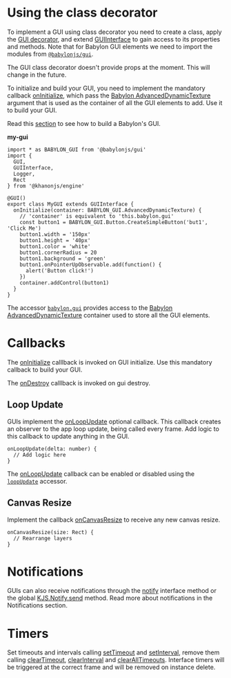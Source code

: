 # Using the class decorator

To implement a GUI using class decorator you need to create a class, apply the [GUI decorator](https://khanonjs.com/api-docs/functions/decorators_gui.GUI.html), and extend [GUIInterface](https://khanonjs.com/api-docs/classes/decorators_gui.GUIInterface.html) to gain access to its properties and methods. Note that for Babylon GUI elements we need to import the modules from [`@babylonjs/gui`](https://www.npmjs.com/package/babylonjs-gui).

The GUI class decorator doesn't provide props at the moment. This will change in the future.

To initialize and build your GUI, you need to implement the mandatory callback [onInitialize](https://khanonjs.com/api-docs/classes/decorators_gui.GUIInterface.html#onInitialize), which pass the [Babylon AdvancedDynamicTexture](https://doc.babylonjs.com/typedoc/classes/BABYLON.GUI.AdvancedDynamicTexture) argument that is used as the container of all the GUI elements to add. Use it to build your GUI.

Read this [section](https://doc.babylonjs.com/features/featuresDeepDive/gui/gui) to see how to build a Babylon's GUI.

**my-gui**
```
import * as BABYLON_GUI from '@babylonjs/gui'
import {
  GUI,
  GUIInterface,
  Logger,
  Rect
} from '@khanonjs/engine'

@GUI()
export class MyGUI extends GUIInterface {
  onInitialize(container: BABYLON_GUI.AdvancedDynamicTexture) {
    // 'container' is equivalent to 'this.babylon.gui'
    const button1 = BABYLON_GUI.Button.CreateSimpleButton('but1', 'Click Me')
    button1.width = '150px'
    button1.height = '40px'
    button1.color = 'white'
    button1.cornerRadius = 20
    button1.background = 'green'
    button1.onPointerUpObservable.add(function() {
      alert('Button click!')
    })
    container.addControl(button1)
  }
}
```

The accessor [`babylon.gui`](https://khanonjs.com/api-docs/classes/decorators_gui.GUIInterface.html#babylon) provides access to the [Babylon AdvancedDynamicTexture](https://doc.babylonjs.com/typedoc/classes/BABYLON.GUI.AdvancedDynamicTexture) container used to store all the GUI elements.

# Callbacks

The [onInitialize](https://khanonjs.com/api-docs/classes/decorators_gui.GUIInterface.html#onInitialize) calllback is invoked on GUI initialize. Use this mandatory callback to build your GUI.

The [onDestroy](https://khanonjs.com/api-docs/classes/decorators_gui.GUIInterface.html#onDestroy) calllback is invoked on gui destroy.

## Loop Update

GUIs implement the [onLoopUpdate](https://khanonjs.com/api-docs/classes/decorators_gui.GUIInterface.html#onLoopUpdate) optional callback. This callback creates an observer to the app loop update, being called every frame. Add logic to this callback to update anything in the GUI.
```
onLoopUpdate(delta: number) {
  // Add logic here
}
```

The [onLoopUpdate](https://khanonjs.com/api-docs/classes/decorators_gui.GUIInterface.html#onLoopUpdate) callback can be enabled or disabled using the [`loopUpdate`](https://khanonjs.com/api-docs/classes/decorators_gui.GUIInterface.html#loopUpdate) accessor.

## Canvas Resize

Implement the callback [onCanvasResize](https://khanonjs.com/api-docs/classes/decorators_gui.GUIInterface.html#onCanvasResize) to receive any new canvas resize.
```
onCanvasResize(size: Rect) {
  // Rearrange layers
}
```

# Notifications

GUIs can also receive notifications through the [notify](https://khanonjs.com/api-docs/classes/decorators_gui.GUIInterface.html#notify) interface method or the global [KJS.Notify.send](https://khanonjs.com/api-docs/functions/kjs.KJS.Notify.send.html) method. Read more about notifications in the Notifications section.

# Timers

Set timeouts and intervals calling [setTimeout](https://khanonjs.com/api-docs/classes/decorators_gui.GUIInterface.html#setTimeout) and [setInterval](https://khanonjs.com/api-docs/classes/decorators_gui.GUIInterface.html#setInterval), remove them calling [clearTimeout](https://khanonjs.com/api-docs/classes/decorators_gui.GUIInterface.html#clearTimeout), [clearInterval](https://khanonjs.com/api-docs/classes/decorators_gui.GUIInterface.html#clearInterval) and [clearAllTimeouts](https://khanonjs.com/api-docs/classes/decorators_gui.GUIInterface.html#clearAllTimeouts). Interface timers will be triggered at the correct frame and will be removed on instance delete.